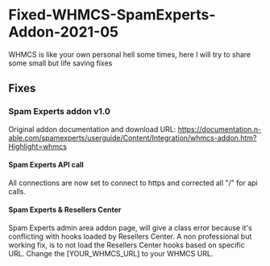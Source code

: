 # Fixed-WHMCS-SpamExperts-Addon-2021-05
WHMCS is like your own personal hell some times, here I will try to share some small but life saving fixes

## Fixes

### Spam Experts addon v1.0

Original addon documentation and download URL: https://documentation.n-able.com/spamexperts/userguide/Content/Integration/whmcs-addon.htm?Highlight=whmcs

#### Spam Experts API call
All connections are now set to connect to https and corrected all "/" for api calls.

#### Spam Experts & Resellers Center
Spam Experts admin area addon page, will give a class error because it's conflicting with hooks loaded by Resellers Center. 
A non professional but working fix, is to not load the Resellers Center hooks based on specific URL. Change the [YOUR_WHMCS_URL] to your WHMCS URL.
